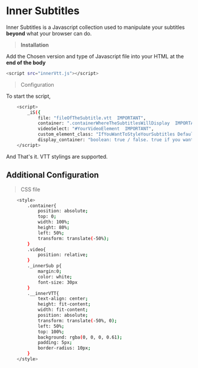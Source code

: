 # Inner Subtitles
Inner Subtitles is a Javascript collection used to manipulate your subtitles **beyond** what your browser can do. 

> **Installation**

Add the Chosen version and type of Javascript file into your HTML at the **end of the body**

```bash
<script src="innerVtt.js"></script>
```

> Configuration

To start the script,

```bash
    <script>
        _iS({
            file: "fileOfTheSubtitle.vtt  IMPORTANT",
            container: ".containerWhereTheSubtitlesWillDisplay  IMPORTANT", 
            videoSelect: "#YourVideoElement  IMPORTANT",
            custom_element_class: "IfYouWantToStyleYourSubtitles Default is _innerSub",
            display_container: "boolean: true / false. true if you want your container to disapear and reapear according to the cues. default is false"})
    </script>
```

And That's it. VTT stylings are supported.

## Additional Configuration

>CSS file

```bash
    <style>
        .container{
            position: absolute;
            top: 0;
            width: 100%;
            height: 80%;
            left: 50%;
            transform: translate(-50%);
        }
        .video{
            position: relative;
        }
        ._innerSub p{
            margin:0;
            color: white;
            font-size: 30px
        }
        .__innerVTT{
            text-align: center;
            height: fit-content;
            width: fit-content;
            position: absolute;
            transform: translate(-50%, 0); 
            left: 50%;
            top: 100%;
            background: rgba(0, 0, 0, 0.61);
            padding: 5px;
            border-radius: 10px;
        }
    </style>
```

